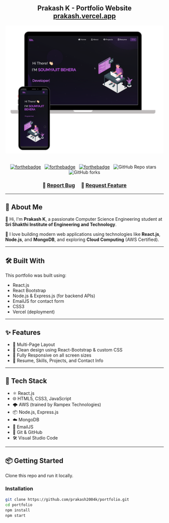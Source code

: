 <h2 align="center">
  Prakash K - Portfolio Website<br/>
  <a href="https://prakash.vercel.app/" target="_blank">prakash.vercel.app</a>
</h2>

<div align="center">
  <img alt="Portfolio Demo" src="./Images/readme-img1.png" />
</div>

<br/>

<div align="center">

[![forthebadge](https://forthebadge.com/images/badges/built-with-love.svg)](https://forthebadge.com) &nbsp;
[![forthebadge](https://forthebadge.com/images/badges/made-with-javascript.svg)](https://forthebadge.com) &nbsp;
[![forthebadge](https://forthebadge.com/images/badges/open-source.svg)](https://forthebadge.com) &nbsp;
![GitHub Repo stars](https://img.shields.io/github/stars/prakash2004k/portfolio?color=red&logo=github&style=for-the-badge) &nbsp;
![GitHub forks](https://img.shields.io/github/forks/prakash2004k/portfolio?color=red&logo=github&style=for-the-badge)

</div>

<h3 align="center">
    🔹
    <a href="https://github.com/prakash2004k/portfolio/issues">Report Bug</a> &nbsp; &nbsp;
    🔹
    <a href="https://github.com/prakash2004k/portfolio/issues">Request Feature</a>
</h3>

---

## 🚀 About Me

👋 Hi, I'm **Prakash K**, a passionate Computer Science Engineering student at **Sri Shakthi Institute of Engineering and Technology**.

🚀 I love building modern web applications using technologies like **React.js**, **Node.js**, and **MongoDB**, and exploring **Cloud Computing** (AWS Certified).

---

## 🛠 Built With

This portfolio was built using:

- React.js
- React Bootstrap
- Node.js & Express.js (for backend APIs)
- EmailJS for contact form
- CSS3
- Vercel (deployment)

---

## ✨ Features

- 📖 Multi-Page Layout
- 🎨 Clean design using React-Bootstrap & custom CSS
- 📱 Fully Responsive on all screen sizes
- 📄 Resume, Skills, Projects, and Contact Info

---

## 🧰 Tech Stack

- ⚛️ React.js
- 🌐 HTML5, CSS3, JavaScript
- 🌩️ AWS (trained by Rampex Technologies)
- 📦 Node.js, Express.js
- ☁️ MongoDB
- 💌 EmailJS
- 🔧 Git & GitHub
- 🛠️ Visual Studio Code

---

## 📦 Getting Started

Clone this repo and run it locally.

### Installation

```bash
git clone https://github.com/prakash2004k/portfolio.git
cd portfolio
npm install
npm start
